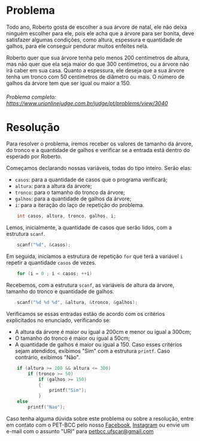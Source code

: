 # Problema

Todo ano, Roberto gosta de escolher a sua árvore de natal, ele não deixa ninguém escolher para ele, pois ele acha que a árvore para ser bonita, deve satisfazer algumas condições, como altura, espessura e quantidade de galhos, para ele conseguir pendurar muitos enfeites nela.

Roberto quer que sua árvore tenha pelo menos 200 centímetros de altura, mas não quer que ela seja maior do que 300 centímetros, ou a árvore não irá caber em sua casa. Quanto a espessura, ele deseja que a sua árvore tenha um tronco com 50 centímetros de diâmetro ou mais. O número de galhos da árvore tem que ser igual ou maior a 150.

###### Problema completo: https://www.urionlinejudge.com.br/judge/pt/problems/view/3040

# Resolução

Para resolver o problema, iremos receber os valores de tamanho da árvore, do tronco e a quantidade de galhos e verificar se a entrada está dentro do esperado por Roberto.

Começamos declarando nossas variáveis, todas do tipo inteiro. Serão elas:
* `casos`: para a quantidade de casos que o programa verificará;
* `altura`: para a altura da árvore;
* `tronco`: para o tamanho do tronco da árvore;
* `galhos`: para a quantidade de galhos da árvore;
* `i`: para a iteração do laço de repetição do problema.
```c
    int casos, altura, tronco, galhos, i;
``` 

Lemos, inicialmente, a quantidade de casos que serão lidos, com a estrutura `scanf`.
```c
    scanf("%d", &casos);
```

Em seguida, iniciamos a estrutura de repetição `for` que terá a variável `i` repetir a quantidade `casos` de vezes.
```c
    for (i = 0 ; i < casos; ++i)
```

Recebemos, com a estrutura `scanf`, as variáveis de altura da árvore, tamanho do tronco e quantidade de galhos.
```c
    scanf("%d %d %d", &altura, &tronco, &galhos);
```

Verificamos se essas entradas estão de acordo com os critérios explicitados no enunciado, verificando se:
* A altura da árvore é maior ou igual a 200cm e menor ou igual a 300cm;
* O tamanho do tronco é maior ou igual a 50cm;
* A quantidade de galhos é maior ou igual a 150.
Caso esses critérios sejam atendidos, exibimos "Sim" com a estrutura `printf`. Caso contrário, exibimos "Não".
```c
    if (altura >= 200 && altura <= 300)
        if (tronco >= 50)
            if (galhos >= 150)
            {
                printf("Sim");
            }
    else
        printf("Nao");
```

Caso tenha alguma dúvida sobre este problema ou sobre a resolução, entre em contato com o PET-BCC pelo nosso
[Facebook](https://www.facebook.com/petbcc/),
[Instagram](https://www.instagram.com/petbcc.ufscar/)
ou envie um e-mail com o assunto "URI" para petbcc.ufscar@gmail.com
